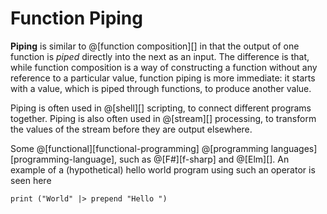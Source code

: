 # Function Piping

__Piping__ is similar to @[function composition][] in that the output of one function
is *piped* directly into the next as an input. The difference is that, while function
composition is a way of constructing a function without any reference to a particular
value, function piping is more immediate: it starts with a value, which is piped
through functions, to produce another value.

Piping is often used in @[shell][] scripting, to connect different programs together.
Piping is also often used in @[stream][] processing, to transform the values of the
stream before they are output elsewhere.

Some @[functional][functional-programming] @[programming languages][programming-language],
such as @[F#][f-sharp] and @[Elm][]. An example of a (hypothetical) hello world program
using such an operator is seen here

```
print ("World" |> prepend "Hello ")
```
